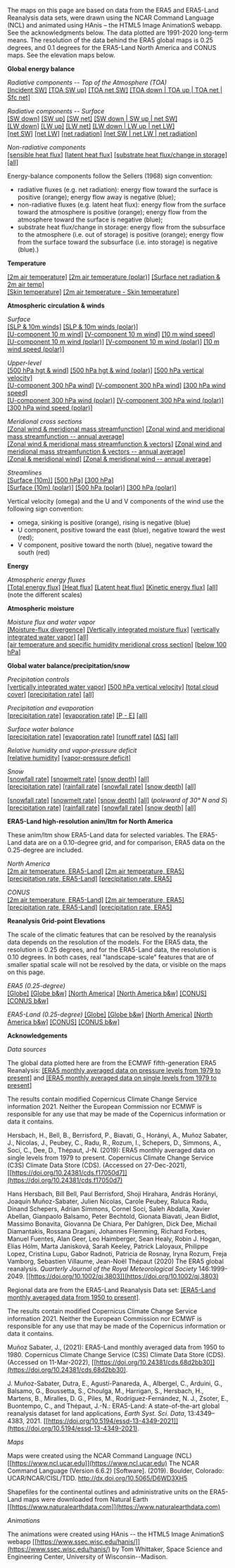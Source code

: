The maps on this page are based on data from the ERA5 and ERA5-Land Reanalysis data sets, were drawn using the NCAR Command Language (NCL) and animated using HAnis – the HTML5 Image AnimationS webapp.  See the acknowledgments below.  The data plotted are 1991-2020 long-term means. The resolution of the data behind the ERA5 global maps is 0.25 degrees, and 0.1 degrees for the ERA5-Land North America and CONUS maps.  See the elevation maps below. 

**Global energy balance**  

*Radiative components -- Top of the Atmosphere (TOA)*  
[[Incident SW]](./content/anim/ltm/globe/tisr_globe_1991-2020_ltm/tisr_globe_1991-2020_ltm.html)
[[TOA SW up]](./content/anim/ltm/globe/tsru_globe_1991-2020_ltm/tsru_globe_1991-2020_ltm.html) 
[[TOA net SW]](./content/anim/ltm/globe/tsr_globe_1991-2020_ltm/tsr_globe_1991-2020_ltm.html)
[[TOA down | TOA up | TOA net | Sfc net]](./content/anim/ltm/globe/toa_globe_1991-2020_ltm/toa_globe_1991-2020_ltm.html)

*Radiative components -- Surface*  
[[SW down]](./content/anim/ltm/globe/ssrd_globe_1991-2020_ltm/ssrd_globe_1991-2020_ltm.html)
[[SW up]](./content/anim/ltm/globe/ssru_globe_1991-2020_ltm/ssru_globe_1991-2020_ltm.html)
[[SW net]](./content/anim/ltm/globe/ssr_globe_1991-2020_ltm/ssr_globe_1991-2020_ltm.html)
[[SW down | SW up | net SW]](./content/anim/ltm/globe/ss_globe_1991-2020_ltm/ss_globe_1991-2020_ltm.html)  
[[LW down]](./content/anim/ltm/globe/strd_globe_1991-2020_ltm/strd_globe_1991-2020_ltm.html)
[[LW up]](./content/anim/ltm/globe/stru_globe_1991-2020_ltm/stru_globe_1991-2020_ltm.html)
[[LW net]](./content/anim/ltm/globe/str_globe_1991-2020_ltm/str_globe_1991-2020_ltm.html)
[[LW down | LW up | net LW]](./content/anim/ltm/globe/st_globe_1991-2020_ltm/st_globe_1991-2020_ltm.html)  
[[net SW]](./content/anim/ltm/globe/ssr_globe_1991-2020_ltm/ssr_globe_1991-2020_ltm.html) 
[[net LW]](./content/anim/ltm/globe/str_globe_1991-2020_ltm/str_globe_1991-2020_ltm.html)
[[net radiation]](./content/anim/ltm/globe/snr_globe_1991-2020_ltm/snr_globe_1991-2020_ltm.html)
[[net SW | net LW | net radiation]](./content/anim/ltm/globe/sn_globe_1991-2020_ltm/sn_globe_1991-2020_ltm.html)  

*Non-radiative components*   
[[sensible heat flux]](./content/anim/ltm/globe/sshf_globe_1991-2020_ltm/sshf_globe_1991-2020_ltm.html)
[[latent heat flux]](./content/anim/ltm/globe/slhf_globe_1991-2020_ltm/slhf_globe_1991-2020_ltm.html)
[[substrate heat flux/change in storage]](./content/anim/ltm/globe/sghf_globe_1991-2020_ltm/sghf_globe_1991-2020_ltm.html)
[[all]](./content/anim/ltm/globe/shf_globe_1991-2020_ltm/shf_globe_1991-2020_ltm.html)

Energy-balance components follow the Sellers (1968) sign convention:  

* radiative fluxes (e.g. net radiation): energy flow toward the surface is positive (orange); energy flow away is negative (blue);  
* non-radiative fluxes (e.g. latent heat flux): energy flow from the surface toward the atmosphere is positive (orange); energy flow from the atmosphere toward the surface is negative (blue);  
* substrate heat flux/change in storage: energy flow from the subsurface to the atmosphere (i.e. out of storage) is positive (orange); energy flow from the surface toward the subsurface (i.e. into storage) is negative (blue).)
  
**Temperature**  

[[2m air temperature]](./content/anim/ltm/globe/t2m_globe_1991-2020_ltm/t2m_globe_1991-2020_ltm.html) 
[[2m air temperature (polar)]](./content/anim/ltm/polar/t2m_polar_1991-2020_ltm/t2m_polar_1991-2020_ltm.html)
[[Surface net radiation & 2m air temp]](./content/anim/ltm/globe/t2m_snr_globe_1991-2020_ltm/t2m_snr_globe_1991-2020_ltm.html)  
[[Skin temperature]](./content/anim/ltm/globe/skt_globe_1991-2020_ltm/skt_globe_1991-2020_ltm.html)
[[2m air temperature - Skin temperature]](./content/anim/ltm/globe/t2m-skt_globe_1991-2020_ltm/t2m-skt_globe_1991-2020_ltm.html)

**Atmospheric circulation & winds**  

*Surface*  
[[SLP & 10m winds]](./content/anim/ltm/globe/msl_sfcwind_globe_1991-2020_ltm/msl_sfcwind_globe_1991-2020_ltm.html)
[[SLP & 10m winds (polar)]](./content/anim/ltm/polar/msl_sfcwind_polar_1991-2020_ltm/msl_sfcwind_polar_1991-2020_ltm.html)  
[[U-component 10 m wind]](./content/anim/ltm/globe/u10_wind_globe_1991-2020_ltm/u10_wind_globe_1991-2020_ltm.html) 
[[V-component 10 m wind]](./content/anim/ltm/globe/v10_wind_globe_1991-2020_ltm/v10_wind_globe_1991-2020_ltm.html)
[[10 m wind speed]](./content/anim/ltm/globe/vmag10_wind_globe_1991-2020_ltm/vmag10_wind_globe_1991-2020_ltm.html)  
[[U-component 10 m wind (polar)]](./content/anim/ltm/polar/u10_wind_polar_1991-2020_ltm/u10_wind_polar_1991-2020_ltm.html)
[[V-component 10 m wind (polar)]](./content/anim/ltm/polar/v10_wind_polar_1991-2020_ltm/v10_wind_polar_1991-2020_ltm.html)
[[10 m wind speed (polar)]](./content/anim/ltm/polar/vmag10_wind_polar_1991-2020_ltm/vmag10_wind_polar_1991-2020_ltm.html)

*Upper-level*  
[[500 hPa hgt & wind]](./content/anim/ltm/globe/z500_wind_globe_1991-2020_ltm/z500_wind_globe_1991-2020_ltm.html)
[[500 hPa hgt & wind (polar)]](./content/anim/ltm/polar/z500_wind_polar_1991-2020_ltm/z500_wind_polar_1991-2020_ltm.html)
[[500 hPa vertical velocity]](./content/anim/ltm/globe/w500_globe_1991-2020_ltm/w500_globe_1991-2020_ltm.html)   
[[U-component 300 hPa wind]](./content/anim/ltm/globe/u300_wind_globe_1991-2020_ltm/u300_wind_globe_1991-2020_ltm.html) 
[[V-component 300 hPa wind]](./content/anim/ltm/globe/v300_wind_globe_1991-2020_ltm/v300_wind_globe_1991-2020_ltm.html)
[[300 hPa wind speed]](./content/anim/ltm/globe/vmag300_wind_globe_1991-2020_ltm/vmag300_wind_globe_1991-2020_ltm.html)  
[[U-component 300 hPa wind (polar)]](./content/anim/ltm/polar/u300_wind_polar_1991-2020_ltm/u300_wind_polar_1991-2020_ltm.html)
[[V-component 300 hPa wind (polar)]](./content/anim/ltm/polar/v300_wind_polar_1991-2020_ltm/v300_wind_polar_1991-2020_ltm.html)
[[300 hPa wind speed (polar)]](./content/anim/ltm/polar/vmag300_wind_polar_1991-2020_ltm/vmag300_wind_polar_1991-2020_ltm.html)  

*Meridional cross sections*   
[[Zonal wind & meridional mass streamfunction]](./content/anim/ltm/xsect/zonal_xsect_1991-2020_ltm/zonal_xsect_1991-2020_ltm.html)
[[Zonal wind and meridional mass streamfunction -- annual average]](./content/anim/ltm/xsect/zonal_xsect_1991-2020_ltm/png/zonal_xsect_1991-2020_ltm_ann.png)   
[[Zonal wind & meridional mass streamfunction & vectors]](./content/anim/ltm/xsect/zonal_vec_xsect_1991-2020_ltm/zonal_vec_xsect_1991-2020_ltm.html)
[[Zonal wind and meridional mass streamfunction & vectors -- annual average]](./content/anim/ltm/xsect/zonal_vec_xsect_1991-2020_ltm/png/zonal_vec_xsect_1991-2020_ltm_ann.png)   
[[Zonal & meridional wind]](./content/anim/ltm/xsect/uv_xsect_1991-2020_ltm/uv_xsect_1991-2020_ltm.html)
[[Zonal & meridional wind -- annual average]](./content/anim/ltm/xsect/uv_xsect_1991-2020_ltm/png/uv_xsect_1991-2020_ltm_ann.png)   

*Streamlines*  
[[Surface (10m)]](./content/anim/ltm/globe/stream_10m_globe_1991-2020_ltm/stream_10m_globe_1991-2020_ltm.html)
[[500 hPa]](./content/anim/ltm/globe/stream_500_globe_1991-2020_ltm/stream_500_globe_1991-2020_ltm.html)
[[300 hPa]](./content/anim/ltm/globe/stream_300_globe_1991-2020_ltm/stream_300_globe_1991-2020_ltm.html)  
[[Surface (10m) (polar)]](./content/anim/ltm/polar/stream_10m_polar_1991-2020_ltm/stream_10m_polar_1991-2020_ltm.html)
[[500 hPa (polar)]](./content/anim/ltm/polar/stream_500_polar_1991-2020_ltm/stream_500_polar_1991-2020_ltm.html)
[[300 hPa (polar)]](./content/anim/ltm/polar/stream_300_polar_1991-2020_ltm/stream_300_polar_1991-2020_ltm.html) 
 	
Vertical velocity (omega) and the U and V components of the wind use the following sign convention:

* omega, sinking is positive (orange), rising is negative (blue) 
* U component, positive toward the east (blue), negative toward the west (red);
* V component, positive toward the north (blue), negative toward the south (red)
	 
**Energy**

*Atmospheric energy fluxes*  
[[Total energy flux]](./content/anim/ltm/globe/uv_tef_vint_globe_1991-2020_ltm/uv_tef_vint_globe_1991-2020_ltm.html)
[[Heat flux]](./content/anim/ltm/globe/uv_hf_vint_globe_1991-2020_ltm/uv_hf_vint_globe_1991-2020_ltm.html)
[[Latent heat flux]](./content/anim/ltm/globe/uv_lh_vint_globe_1991-2020_ltm/uv_lh_vint_globe_1991-2020_ltm.html)
[[Kinetic energy flux]](./content/anim/ltm/globe/uv_ke_vint_globe_1991-2020_ltm/uv_ke_vint_globe_1991-2020_ltm.html)
[[all]](./content/anim/ltm/globe/eflux_globe_1991-2020_ltm/eflux_globe_1991-2020_ltm.html)
(note the different scales)

**Atmospheric moisture**

*Moisture flux and water vapor*   
[[Moisture-flux divergence]](./content/anim/ltm/globe/uqvq_divmf_globe_1991-2020_ltm/uqvq_divmf_globe_1991-2020_ltm.html)
[[Vertically integrated moisture flux]](./content/anim/ltm/globe/uqvq_vmag_globe_1991-2020_ltm/uqvq_vmag_globe_1991-2020_ltm.html)
[[vertically integrated water vapor]](./content/anim/ltm/globe/tcwv_globe_1991-2020_ltm/tcwv_globe_1991-2020_ltm.html)
[[all]](./content/anim/ltm/globe/mflux_globe_1991-2020_ltm/mflux_globe_1991-2020_ltm.html)  
[[air temperature and specific humidity meridional cross section]](./content/anim/ltm/xsect/t_q_xsect_1991-2020_ltm/t_q_xsect_1991-2020_ltm.html)
[[below 100 hPa]](./content/anim/ltm/xsect/t_q_xsect2_1991-2020_ltm/t_q_xsect2_1991-2020_ltm.html)

**Global water balance/precipitation/snow**   
 
*Precipitation controls*   
[[vertically integrated water vapor]](./content/anim/ltm/globe/tcwv_globe_1991-2020_ltm/tcwv_globe_1991-2020_ltm.html) 
[[500 hPa vertical velocity]](./content/anim/ltm/globe/w500_globe_1991-2020_ltm/w500_globe_1991-2020_ltm.html)
[[total cloud cover]](./content/anim/ltm/globe/tcc_globe_1991-2020_ltm/tcc_globe_1991-2020_ltm.html)
[[precipitation rate]](./content/anim/ltm/globe/tp_globe_1991-2020_ltm/tp_globe_1991-2020_ltm.html)
[[all]](./content/anim/ltm/globe/pctrl_globe_1991-2020_ltm/pctrl_globe_1991-2020_ltm.html)

*Precipitation and evaporation*   
[[precipitation rate]](./content/anim/ltm/globe/tp_globe_1991-2020_ltm/tp_globe_1991-2020_ltm.html)
[[evaporation rate]](./content/anim/ltm/globe/e_globe_1991-2020_ltm/e_globe_1991-2020_ltm.html)
[[P - E]](./content/anim/ltm/globe/pme_globe_1991-2020_ltm/pme_globe_1991-2020_ltm.html)
[[all]](./content/anim/ltm/globe/pmeall_globe_1991-2020_ltm/pmeall_globe_1991-2020_ltm.html)

*Surface water balance*  
[[precipitation rate]](./content/anim/ltm/globe/tp_globe_1991-2020_ltm/tp_globe_1991-2020_ltm.html)
[[evaporation rate]](./content/anim/ltm/globe/e_globe_1991-2020_ltm/e_globe_1991-2020_ltm.html)
[[runoff rate]](./content/anim/ltm/globe/ro_globe_1991-2020_ltm/ro_globe_1991-2020_ltm.html)
[[&Delta;S]](./content/anim/ltm/globe/ds_globe_1991-2020_ltm/ds_globe_1991-2020_ltm.html)
[[all]](./content/anim/ltm/globe/swb_globe_1991-2020_ltm/swb_globe_1991-2020_ltm.html)

*Relative humidity and vapor-pressure deficit*  
[[relative humidity]](./content/anim/ltm/globe/rh_globe_1991-2020_ltm/rh_globe_1991-2020_ltm.html) 
[[vapor-pressure deficit]](./content/anim/ltm/globe/vpd_globe_1991-2020_ltm/vpd_globe_1991-2020_ltm.html)

*Snow*  
[[snowfall rate]](./content/anim/ltm/polar/sf_polar_1991-2020_ltm/sf_polar_1991-2020_ltm.html)
[[snowmelt rate]](./content/anim/ltm/polar/smlt_polar_1991-2020_ltm/smlt_polar_1991-2020_ltm.html)
[[snow depth]](./content/anim/ltm/polar/sd_polar_1991-2020_ltm/sd_polar_1991-2020_ltm.html)
[[all]](./content/anim/ltm/polar/snow_polar_1991-2020_ltm/snow_polar_1991-2020_ltm.html)  
[[precipitation rate]](./content/anim/ltm/polar/tp_polar_1991-2020_ltm/tp_polar_1991-2020_ltm.html)
[[rainfall rate]](./content/anim/ltm/polar/rr_polar_1991-2020_ltm/rr_polar_1991-2020_ltm.html)
[[snowfall rate]](./content/anim/ltm/polar/sf_polar_1991-2020_ltm/sf_polar_1991-2020_ltm.html)
[[snow depth]](./content/anim/ltm/polar/sd_polar_1991-2020_ltm/sd_polar_1991-2020_ltm.html)
[[all]](./content/anim/ltm/polar/rain_snow_polar_1991-2020_ltm/rain_snow_polar_1991-2020_ltm.html)  

[[snowfall rate]](./content/anim/ltm/polar/sf_polar30_1991-2020_ltm/sf_polar30_1991-2020_ltm.html) 
[[snowmelt rate]](./content/anim/ltm/polar/smlt_polar30_1991-2020_ltm/smlt_polar30_1991-2020_ltm.html)
[[snow depth]](./content/anim/ltm/polar/sd_polar30_1991-2020_ltm/sd_polar30_1991-2020_ltm.html)
[[all]](./content/anim/ltm/polar/snow_polar30_1991-2020_ltm/snow_polar30_1991-2020_ltm.html) (*poleward of 30&deg; N and S*)  
[[precipitation rate]](./content/anim/ltm/polar/tp_polar30_1991-2020_ltm/tp_polar30_1991-2020_ltm.html)
[[rainfall rate]](./content/anim/ltm/polar/rr_polar30_1991-2020_ltm/rr_polar30_1991-2020_ltm.html)
[[snowfall rate]](./content/anim/ltm/polar/sf_polar30_1991-2020_ltm/sf_polar30_1991-2020_ltm.html)
[[snow depth]](./content/anim/ltm/polar/sd_polar30_1991-2020_ltm/sd_polar30_1991-2020_ltm.html)
[[all]](./content/anim/ltm/polar/rain_snow_polar30_1991-2020_ltm/rain_snow_polar30_1991-2020_ltm.html)

**ERA5-Land high-resolution anim/ltm for North America**

These anim/ltm show ERA5-Land data for selected variables.  The ERA5-Land data are on a 0.10-degree grid, and for comparison, ERA5 data on the 0.25-degree are included.

*North America*  
[[2m air temperature, ERA5-Land]](./content/anim/ltm/namer_e5land/t2m_namer_e5land_1991-2020_ltm/t2m_namer_e5land_1991-2020_ltm.html) 
[[2m air temperature, ERA5]](./content/anim/ltm/namer/t2m_namer_1991-2020_ltm/t2m_namer_1991-2020_ltm.html)   
[[precipitation rate, ERA5-Land]](./content/anim/ltm/namer_e5land/tp_namer_e5land_1991-2020_ltm/tp_namer_e5land_1991-2020_ltm.html) 
[[precipitation rate, ERA5]](./content/anim/ltm/namer/tp_namer_1991-2020_ltm/tp_namer_1991-2020_ltm.html)

*CONUS*  
[[2m air temperature, ERA5-Land]](./content/anim/ltm/conus_e5land/t2m_conus_e5land_1991-2020_ltm/t2m_conus_e5land_1991-2020_ltm.html) 
[[2m air temperature, ERA5]](./content/anim/ltm/conus/t2m_conus_1991-2020_ltm/t2m_conus_1991-2020_ltm.html)   
[[precipitation rate, ERA5-Land]](./content/anim/ltm/conus_e5land/tp_conus_e5land_1991-2020_ltm/tp_conus_e5land_1991-2020_ltm.html) 
[[precipitation rate, ERA5]](./content/anim/ltm/conus/tp_conus_1991-2020_ltm/tp_conus_1991-2020_ltm.html)

**Reanalysis Grid-point Elevations**

The scale of the climatic features that can be resolved by the reanalysis data depends on the resolution of the models.  For the ERA5 data, the resolution is 0.25 degrees, and for the ERA5-Land data, the resolution is 0.10 degrees.  In both cases, real "landscape-scale" features that are of smaller spatial scale will not be resolved by the data, or visible on the maps on this page.

*ERA5 (0.25-degree)*  
[[Globe]](./content/maps/elev/ERA5_elev_globe_clr.png) 
[[Globe b&w]](./content/maps/elev/ERA5_elev_globe.png) 
[[North America]](./content/maps/elev/ERA5_elev_namer_clr.png) 
[[North America b&w]](./content/maps/elev/ERA5_elev_namer.png) 
[[CONUS]](./content/maps/elev/ERA5_elev_conus_clr.png)
[[CONUS b&w]](./content/maps/elev/ERA5_elev_conus.png)

*ERA5-Land (0.25-degree)*
[[Globe]](./content/maps/elev/ERA5-Land_elev_globe_clr.png) 
[[Globe b&w]](./content/maps/elev/ERA5-Land_elev_globe.png) 
[[North America]](./content/maps/elev/ERA5-Land_elev_namer_clr.png) 
[[North America b&w]](./content/maps/elev/ERA5-Land_elev_namer.png) 
[[CONUS]](./content/maps/elev/ERA5-Land_elev_conus_clr.png)
[[CONUS b&w]](./content/maps/elev/ERA5-Land_elev_conus.png)

**Acknowledgements**

*Data sources*

The global data plotted here are from the ECMWF fifth-generation ERA5 Reanalysis:  [[ERA5 monthly averaged data on pressure levels from 1979 to present]](https://cds.climate.copernicus.eu/cdsapp#!/dataset/reanalysis-era5-pressure-levels-monthly-means) and [[ERA5 monthly averaged data on single levels from 1979 to present]](https://cds.climate.copernicus.eu/cdsapp#!/dataset/reanalysis-era5-single-levels-monthly-means)   

The results contain modified Copernicus Climate Change Service information 2021. Neither the European Commission nor ECMWF is responsible for any use that may be made of the Copernicus information or data it contains.

Hersbach, H., Bell, B., Berrisford, P., Biavati, G., Horányi, A., Muñoz Sabater, J., Nicolas, J., Peubey, C., Radu, R., Rozum, I., Schepers, D., Simmons, A., Soci, C., Dee, D., Thépaut, J-N. (2019): ERA5 monthly averaged data on single levels from 1979 to present. Copernicus Climate Change Service (C3S) Climate Data Store (CDS). (Accessed on 27-Dec-2021), [[https://doi.org/10.24381/cds.f17050d7]](https://doi.org/10.24381/cds.f17050d7)

Hans Hersbach, Bill Bell, Paul Berrisford, Shoji Hirahara, András Horányi, Joaquín Muñoz-Sabater, Julien Nicolas, Carole Peubey, Raluca Radu, Dinand Schepers, Adrian Simmons, Cornel Soci, Saleh Abdalla, Xavier Abellan, Gianpaolo Balsamo, Peter Bechtold, Gionata Biavati, Jean Bidlot, Massimo Bonavita, Giovanna De Chiara, Per Dahlgren, Dick Dee, Michail Diamantakis, Rossana Dragani, Johannes Flemming, Richard Forbes, Manuel Fuentes, Alan Geer, Leo Haimberger, Sean Healy, Robin J. Hogan, Elías Hólm, Marta Janisková, Sarah Keeley, Patrick Laloyaux, Philippe Lopez, Cristina Lupu, Gabor Radnoti, Patricia de Rosnay, Iryna Rozum, Freja Vamborg, Sebastien Villaume, Jean-Noël Thépaut (2020) The ERA5 global reanalysis.  *Quarterly Journal of the Royal Meteorological Society* 146:1999-2049.  [[https://doi.org/10.1002/qj.3803]](https://doi.org/10.1002/qj.3803)

Regional data are from the ERA5-Land Reanalysis Data set:  [[ERA5-Land monthly averaged data from 1950 to present]](https://cds.climate.copernicus.eu/cdsapp#!/dataset/reanalysis-era5-land-monthly-means).

The results contain modified Copernicus Climate Change Service information 2021. Neither the European Commission nor ECMWF is responsible for any use that may be made of the Copernicus information or data it contains.

Muñoz Sabater, J., (2021): ERA5-Land monthly averaged data from 1950 to 1980. Copernicus Climate Change Service (C3S) Climate Data Store (CDS). (Accessed on 11-Mar-2022), [[https://doi.org/10.24381/cds.68d2bb30]](https://doi.org/10.24381/cds.68d2bb30). 

J. Muñoz-Sabater, Dutra, E., Agustí-Panareda, A., Albergel, C., Arduini, G., Balsamo, G., Boussetta, S., Choulga, M., Harrigan, S., Hersbach, H., Martens, B., Miralles, D. G., Piles, M., Rodríguez-Fernández, N. J., Zsoter, E., Buontempo, C., and Thépaut, J.-N.: ERA5-Land: A state-of-the-art global reanalysis dataset for land applications, *Earth Syst. Sci. Data*, 13:4349–4383, 2021. [[https://doi.org/10.5194/essd-13-4349-2021]](https://doi.org/10.5194/essd-13-4349-2021).

*Maps*

Maps were created using the NCAR Command Language (NCL) [[https://www.ncl.ucar.edu]](https://www.ncl.ucar.edu)
The NCAR Command Language (Version 6.6.2) [Software]. (2019). Boulder, Colorado: UCAR/NCAR/CISL/TDD. http://dx.doi.org/10.5065/D6WD3XH5

Shapefiles for the continental outlines and administrative units on the ERA5-Land maps were downloaded from Natural Earth [[https://www.naturalearthdata.com]](https://www.naturalearthdata.com)

*Animations*

The animations were created using HAnis -- the HTML5 Image AnimationS webapp [[https://www.ssec.wisc.edu/hanis/]](https://www.ssec.wisc.edu/hanis/) by Tom Whittaker, Space Science and Engineering Center, University of Wisconsin--Madison.

